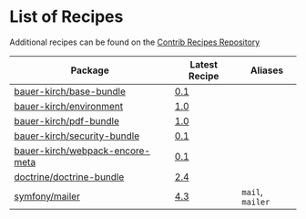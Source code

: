 # List of Recipes

Additional recipes can be found on the [Contrib Recipes Repository](https://github.com/symfony/recipes-contrib/blob/flex/main/RECIPES.md)

| Package | Latest Recipe | Aliases |
| --- | --- | --- |
| [bauer-kirch/base-bundle](https://packagist.org/packages/bauer-kirch/base-bundle) | [0.1](bauer-kirch/base-bundle/0.1) |  |
| [bauer-kirch/environment](https://packagist.org/packages/bauer-kirch/environment) | [1.0](bauer-kirch/environment/1.0) |  |
| [bauer-kirch/pdf-bundle](https://packagist.org/packages/bauer-kirch/pdf-bundle) | [1.0](bauer-kirch/pdf-bundle/1.0) |  |
| [bauer-kirch/security-bundle](https://packagist.org/packages/bauer-kirch/security-bundle) | [0.1](bauer-kirch/security-bundle/0.1) |  |
| [bauer-kirch/webpack-encore-meta](https://packagist.org/packages/bauer-kirch/webpack-encore-meta) | [0.1](bauer-kirch/webpack-encore-meta/0.1) |  |
| [doctrine/doctrine-bundle](https://packagist.org/packages/doctrine/doctrine-bundle) | [2.4](doctrine/doctrine-bundle/2.4) |  |
| [symfony/mailer](https://packagist.org/packages/symfony/mailer) | [4.3](symfony/mailer/4.3) | `mail`, `mailer` |